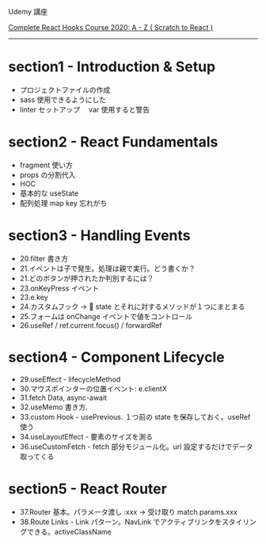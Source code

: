 Udemy 講座

[Complete React Hooks Course 2020: A - Z ( Scratch to React )](https://www.udemy.com/course/react-hooks-course/)

---

# section1 - Introduction & Setup

-   プロジェクトファイルの作成
-   sass 使用できるようにした
-   linter セットアップ　 var 使用すると警告

# section2 - React Fundamentals

-   fragment 使い方
-   props の分割代入
-   HOC
-   基本的な useState
-   配列処理 map key 忘れがち

# section3 - Handling Events

-   20.filter 書き方
-   21.イベントは子で発生。処理は親で実行。どう書くか？
-   21.どのボタンが押されたか判別するには？
-   23.onKeyPress イベント
-   23.e.key
-   24.カスタムフック -> :raised_hands: state とそれに対するメソッドが１つにまとまる
-   25.フォームは onChange イベントで値をコントロール
-   26.useRef / ref.current.focus() / forwardRef

# section4 - Component Lifecycle

-   29.useEffect - lifecycleMethod
-   30.マウスポインターの位置イベント: e.clientX
-   31.fetch Data, async-await
-   32.useMemo 書き方.
-   33.custom Hook - usePrevious. １つ前の state を保存しておく。useRef 使う
-   34.useLayoutEffect - 要素のサイズを測る
-   36.useCustomFetch - fetch 部分モジュール化。url 設定するだけでデータ取ってくる

# section5 - React Router

-   37.Router 基本。パラメータ渡し :xxx -> 受け取り match.params.xxx
-   38.Route Links - Link パターン。NavLink でアクティブリンクをスタイリングできる。activeClassName
